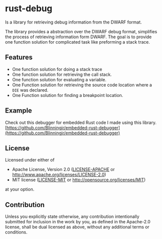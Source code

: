 # rust-debug
Is a library for retrieving debug information from the DWARF format.

The library provides a abstraction over the DWARF debug format, simplifies the process of retrieving information form DWARF.
The goal is to provide one function solution for complicated task like preforming a stack trace.


## Features
* One function solution for doing a stack trace
* One function solution for retrieving the call stack.
* One function solution for evaluating a variable.
* One Function solution for retrieving the source code location where a `DIE` was declared.
* One Function solution for finding a breakpoint location.


## Example
Check out this debugger for embedded Rust code I made using this library.
[https://github.com/Blinningjr/embedded-rust-debugger](https://github.com/Blinningjr/embedded-rust-debugger)


## License

Licensed under either of

 * Apache License, Version 2.0
   ([LICENSE-APACHE](LICENSE-APACHE) or http://www.apache.org/licenses/LICENSE-2.0)
 * MIT license
   ([LICENSE-MIT](LICENSE-MIT) or http://opensource.org/licenses/MIT)

at your option.

## Contribution

Unless you explicitly state otherwise, any contribution intentionally submitted
for inclusion in the work by you, as defined in the Apache-2.0 license, shall be
dual licensed as above, without any additional terms or conditions.

